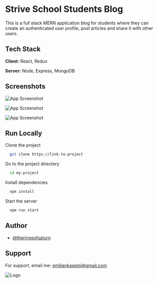 
# Strive School Students Blog

This is a full stack MERN application blog for students where they can create an authenticated user profile, post articles and share it with other users. 

## Tech Stack

**Client:** React, Redux

**Server:** Node, Express, MongoDB


## Screenshots

![App Screenshot](https://res.cloudinary.com/dqiyjy9ye/image/upload/v1647391961/striveBlog/screenshots/blog1_ue40rm.png)

![App Screenshot](https://res.cloudinary.com/dqiyjy9ye/image/upload/v1647391961/striveBlog/screenshots/blog2_xrocsw.png)

![App Screenshot](https://res.cloudinary.com/dqiyjy9ye/image/upload/v1647391961/striveBlog/screenshots/blog3_tumqxx.png)


## Run Locally

Clone the project

```bash
  git clone https://link-to-project
```

Go to the project directory

```bash
  cd my-project
```

Install dependencies

```bash
  npm install
```

Start the server

```bash
  npm run start
```


## Author

- [@theringsofsaturn](https://github.com/theringsofsaturne)


## Support

For support, email me: emiliankasemi@gmail.com


![Logo](https://res.cloudinary.com/dqiyjy9ye/image/upload/v1647392228/striveBlog/screenshots/owl-black_uogu7y.png)

